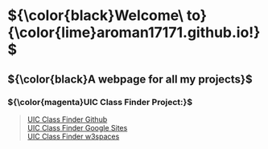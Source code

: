 # ${\color{black}Welcome\ to\}{\color{lime}aroman17171.github.io!}$
<!--# Weclome to aroman17171.github.io!-->
## ${\color{black}A webpage for all my projects}$

### ${\color{magenta}UIC Class Finder Project:}$
> [UIC Class Finder Github](/uic-class-finder.html) \
> [UIC Class Finder Google Sites](https://sites.google.com/view/uic-class-finder/home) \
> [UIC Class Finder w3spaces](https://aroman17171.w3spaces.com/uic-class-finder.html)


